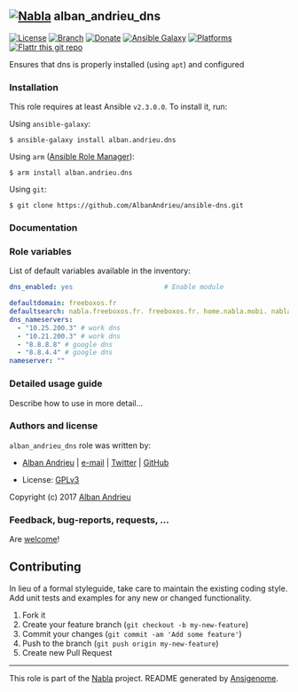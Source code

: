 ## [![Nabla](https://debops.org/images/debops-small.png)](https://github.com/AlbanAndrieu) alban_andrieu_dns

<!-- This file was generated by Ansigenome. Do not edit this file directly but
     instead have a look at the files in the ./meta/ directory. -->

[![License](http://img.shields.io/:license-apache-blue.svg?style=flat-square)](http://www.apache.org/licenses/LICENSE-2.0.html)
[![Branch](http://img.shields.io/github/tag/AlbanAndrieu/ansible-dns.svg?style=flat-square)](https://github.com/AlbanAndrieu/ansible-dns/tree/master)
[![Donate](https://img.shields.io/gratipay/AlbanAndrieu.svg?style=flat)](https://www.gratipay.com/~AlbanAndrieu)
[![Ansible Galaxy](https://img.shields.io/badge/galaxy-alban.andrieu.dns-660198.svg?style=flat)](https://galaxy.ansible.com/alban.andrieu/dns)
[![Platforms](http://img.shields.io/badge/platforms-ubuntu-lightgrey.svg?style=flat)](#)
[![Flattr this git repo](http://api.flattr.com/button/flattr-badge-large.png)](https://flattr.com/submit/auto?user_id=AlbanAndrieu&url=https://github.com/AlbanAndrieu/ansible-dns&title=ansible-dns&language=en_GB&tags=github&category=software)

Ensures that dns is properly installed (using `apt`) and configured


### Installation

This role requires at least Ansible `v2.3.0.0`. To install it, run:

Using `ansible-galaxy`:
```shell
$ ansible-galaxy install alban.andrieu.dns
```

Using `arm` ([Ansible Role Manager](https://github.com/mirskytech/ansible-role-manager/)):
```shell
$ arm install alban.andrieu.dns
```

Using `git`:
```shell
$ git clone https://github.com/AlbanAndrieu/ansible-dns.git
```

### Documentation

<!---
More information about `alban.andrieu.dns` can be found in the
[official alban.andrieu.dns documentation](https://docs.debops.org/en/latest/ansible/roles/ansible-dns/docs/).
-->


### Role variables

List of default variables available in the inventory:

```YAML
dns_enabled: yes                       # Enable module

defaultdomain: freeboxos.fr
defaultsearch: nabla.freeboxos.fr. freeboxos.fr. home.nabla.mobi. nabla.mobi.
dns_nameservers:
  - "10.25.200.3" # work dns
  - "10.21.200.3" # work dns
  - "8.8.8.8" # google dns
  - "8.8.4.4" # google dns
nameserver: ""
```


### Detailed usage guide

Describe how to use in more detail...


### Authors and license

`alban_andrieu_dns` role was written by:

- [Alban Andrieu](fr.linkedin.com/in/nabla/) | [e-mail](mailto:alban.andrieu@free.fr) | [Twitter](https://twitter.com/AlbanAndrieu) | [GitHub](https://github.com/AlbanAndrieu)

- License: [GPLv3](https://tldrlegal.com/license/gnu-general-public-license-v3-%28gpl-3%29)

Copyright (c) 2017 [Alban Andrieu](https://alban.andrieu.com/)

### Feedback, bug-reports, requests, ...

Are [welcome](https://github.com/AlbanAndrieu/ansible-dns/issues)!

## Contributing
In lieu of a formal styleguide, take care to maintain the existing coding style. Add unit tests and examples for any new or changed functionality.

1. Fork it
2. Create your feature branch (`git checkout -b my-new-feature`)
3. Commit your changes (`git commit -am 'Add some feature'`)
4. Push to the branch (`git push origin my-new-feature`)
5. Create new Pull Request

***

This role is part of the [Nabla](https://github.com/AlbanAndrieu) project.
README generated by [Ansigenome](https://github.com/nickjj/ansigenome/).
